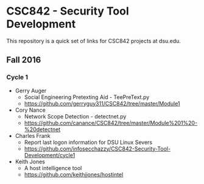 # CSC842 - Security Tool Development

This repository is a quick set of links for CSC842 projects at dsu.edu.

## Fall 2016

### Cycle 1

- Gerry Auger
  - Social Engineering Pretexting Aid - TeePreText.py 
  - https://github.com/gerryguy311/CSC842/tree/master/Module1
- Cory Nance
  - Network Scope Detection - detectnet.py
  - https://github.com/canance/CSC842/tree/master/Module%201%20-%20detectnet
- Charles Frank
  - Report last logon information for DSU Linux Severs
  - https://github.com/infosecchazzy/CSC842-Security-Tool-Development/cycle1 
- Keith Jones 
  - A host intelligence tool
  - https://github.com/keithjjones/hostintel 
